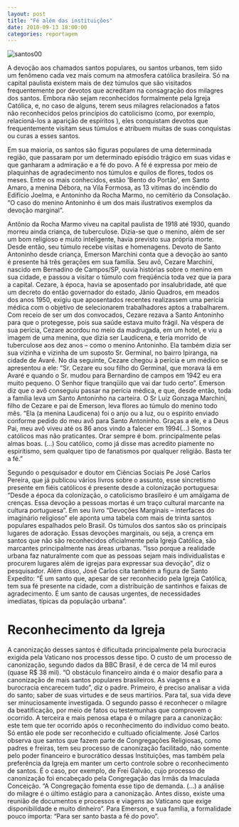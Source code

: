 ```yaml
---
layout: post
title: "Fé além das instituições"
date: 2010-09-13 18:00:00
categories: reportagem 
---
```


![santos00](static/img/santos00.jpg)

A devoção aos chamados santos populares, ou santos urbanos, tem sido um fenômeno cada vez mais comum na atmosfera católica 
brasileira. Só na capital paulista existem mais de dez túmulos que são visitados frequentemente por devotos que acreditam na 
consagração dos milagres dos santos. Embora não sejam reconhecidos formalmente pela Igreja Católica, e, no caso de alguns, 
terem seus milagres relacionados a fatos não reconhecidos pelos princípios do catolicismo (como, por exemplo, relacioná-los 
a aparição de espíritos ), eles conquistam devotos que frequentemente visitam seus túmulos e atribuem muitas de suas conquistas
ou curas a esses santos.

Em sua maioria, os santos são figuras populares de uma determinada região, que passaram por um determinado episódio trágico em 
suas vidas e que ganharam a admiração e a fé do povo. A fé é expressa por meio de plaquinhas de agradecimento nos túmulos e quilos
de flores, todos os meses. Entre os  mais conhecidos, estão 'Bento do Portão', em Santo Amaro, a menina Débora, na Vila Formosa,
as 13 vitimas do incêndio do Edifício Joelma, e  Antoninho da Rocha Marmo, no cemitério da Consolação. “O caso do menino Antoninho
é um dos mais ilustrativos exemplos da devoção marginal”.

Antônio da Rocha Marmo viveu na capital paulista de 1918 até 1930, quando morreu ainda criança, de tuberculose. Dizia-se que o 
menino, além de ser um bom religioso e muito inteligente, havia previsto sua própria morte. Desde então, seu túmulo recebe 
visitas e homenagens.
Devoto de Santo Antoninho desde criança, Emerson Marchini conta que a devoção ao santo é presente há três gerações em sua 
família. Seu avô, Cezare Marchini, nascido em Bernadino de Campos/SP, ouvia histórias sobre o menino em sua cidade, e 
passou a visitar o túmulo com freqüência toda vez que ia para a capital.  Cezare, à época, havia se aposentado por 
insalubridade, até que um decreto do então governador do estado, Jânio Quadros, em meados dos anos 1950, exigiu que 
aposentados recentes realizassem uma perícia médica com o objetivo de selecionarem trabalhadores aptos a trabalharem. 
Com receio de ser um dos convocados, Cezare rezava a Santo Antoninho para que o protegesse, pois sua saúde estava muito 
frágil. Na véspera de sua perícia, Cezare acordou no meio da madrugada, em um hotel, e viu a imagem de uma menina, que
dizia ser Laudicena, e teria morrido de tuberculose aos dez anos – como o menino Antoninho. Ela também dizia ser sua 
vizinha e vizinha de um suposto Sr. Germinal, no bairro Ipiranga, na cidade de Avaré. No dia seguinte, Cezare chegou 
à perícia e um médico se apresentou a ele: “Sr. Cezare eu sou filho do Germinal, que morava lá em Avaré e quando o Sr. 
mudou para Bernardino de campos em 1942 eu era muito pequeno. O Senhor fique tranqüilo que vai dar tudo certo”. Emerson 
diz que o avô conseguiu passar na perícia médica, e que, desde então, toda a família leva um Santo Antoninho na carteira.
O Sr Luiz Gonzaga Marchini, filho de Cezare e pai de Emerson, leva flores ao túmulo do menino todo mês. “Ela (a menina 
Laudicena) foi o anjo ou a luz, ou o espírito enviado conforme pedido do meu avô para Santo Antoninho. Graças a ele, e a 
Deus Pai, meu avô viveu até os 86 anos vindo a falecer em 1994(...) Somos católicos mas não praticantes. Orar sempre é bom. 
principalmente pelas almas boas. (...) Sou católico, como já disse mas acredito piamente no espiritismo, sem qualquer tipo 
de fanatismos por qualquer religião. Basta ter a fé.”
 
Segundo o pesquisador e doutor em Ciências Sociais Pe José Carlos Pereira, que já publicou vários livros sobre o assunto, esse sincretismo presente em fiéis católicos é presente desde a colonização portuguesa: “Desde a época da colonização, o catolicismo brasileiro é um amálgama de crenças. Essa devoção a pessoas mortas é um traço cultural marcante na cultura portuguesa”.  Em seu livro “Devoções Marginais – interfaces do imaginário religioso” ele aponta uma tabela com mais de trinta santos populares espalhados pelo Brasil. Os túmulos dos santos são os principais lugares de adoração.
Essas devoções marginais, ou seja, a crença em santos que não são reconhecidos oficialmente pela Igreja Católica, são marcantes principalmente nas áreas urbanas. “Isso porque a realidade urbana faz naturalmente com que as pessoas sejam mais individualistas e procurem lugares além de igrejas para expressar sua devoção”, diz o pesquisador.  Além disso, José Carlos cita também a figura de Santo Expedito: “É um santo que, apesar de ser reconhecido pela Igreja Católica, tem sua fé presente na cidade, com a distribuição de santinhos e faixas de agradecimento. É um santo de causas urgentes, de necessidades imediatas, típicas da população urbana”.

# Reconhecimento da Igreja

A canonização desses santos é dificultada principalmente pela burocracia exigida pela Vaticano nos processos desse tipo. 
O custo de um processo de canonização, segundo dados da BBC Brasil, é de  cerca de 14 mil euros (quase R$ 38 mil). 
“O obstáculo financeiro ainda é o maior desafio para a canonização de mais santos populares brasileiros. As viagens e a 
burocracia encarecem tudo”, diz o padre. Primeiro, é preciso analisar a vida do santo; saber de suas virtudes e de seus
martírios. Para tal, sua vida deve ser minuciosamente investigada. O segundo passo é reconhecer o milagre da beatificação,
por meio de fatos ou testemunhas que comprovem o ocorrido. A terceira e mais penosa etapa é o milagre para a canonização: 
este tem que ter ocorrido após o reconhecimento do indivíduo como beato. Só então ele pode ser reconhecido e cultuado
oficialmente. José Carlos observa que santos que fazem parte de Congregações Religiosas, como padres e freiras, tem seu 
processo de canonização facilitado, não somente pelo poder financeiro e burocrático dessas Instituições, mas também pela 
preferência da Igreja em manter um certo controle sobre o reconhecimento de santos.  É o caso, por exemplo, de Frei Galvão,
cujo processo de canonização foi encabeçado pela Congregação das Irmãs da Imaculada Conceição. “A Congregação fomenta esse 
tipo de demanda. (...) a análise do milagre é o último estágio para a canonização. Antes disso, existe uma reunião de documentos
e processos e viagens ao Vaticano que exige disponibilidade e muito dinheiro”. Para Emerson, e sua família, a formalidade pouco 
importa: “Para ser santo basta a fé do povo”.


